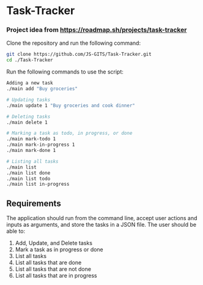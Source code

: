 # Task-Tracker
### Project idea from https://roadmap.sh/projects/task-tracker

Clone the repository and run the following command:
```bash
git clone https://github.com/JS-GITS/Task-Tracker.git
cd ./Task-Tracker
```


Run the following commands to use the script:
```bash
Adding a new task
./main add "Buy groceries"

# Updating tasks
./main update 1 "Buy groceries and cook dinner"

# Deleting tasks
./main delete 1

# Marking a task as todo, in progress, or done
./main mark-todo 1
./main mark-in-progress 1
./main mark-done 1

# Listing all tasks
./main list
./main list done
./main list todo
./main list in-progress
```
## Requirements
The application should run from the command line, accept user actions and inputs as arguments, and store the tasks in a JSON file. The user should be able to:
1. Add, Update, and Delete tasks
2. Mark a task as in progress or done
3. List all tasks
4. List all tasks that are done
5. List all tasks that are not done
6. List all tasks that are in progress
